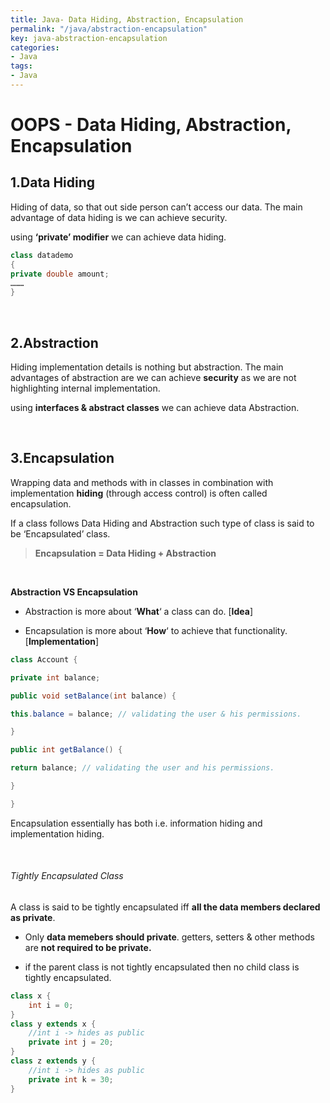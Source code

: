 ```yaml
---
title: Java- Data Hiding, Abstraction, Encapsulation
permalink: "/java/abstraction-encapsulation"
key: java-abstraction-encapsulation
categories:
- Java
tags:
- Java
---
```


OOPS - Data Hiding, Abstraction, Encapsulation
=================================================

1.Data Hiding 
--------------

Hiding of data, so that out side person can’t access our data. The main
advantage of data hiding is we can achieve security.

using **‘private’ modifier** we can achieve data hiding.
```java
class datademo
{
private double amount;
………
}
```
<br>


2.Abstraction
-------------

Hiding implementation details is nothing but abstraction. The main advantages of
abstraction are we can achieve **security** as we are not highlighting internal
implementation.

using **interfaces & abstract classes** we can achieve data Abstraction.

<br>

3.Encapsulation
----------------

Wrapping data and methods with in classes in combination with implementation
**hiding** (through access control) is often called encapsulation.

If a class follows Data Hiding and Abstraction such type of class is said to be
‘Encapsulated’ class. 
> **Encapsulation = Data Hiding + Abstraction**

<br>

**Abstraction VS Encapsulation**

-   Abstraction is more about ‘**What**‘ a class can do. [**Idea**]

-   Encapsulation is more about ‘**How**‘ to achieve that functionality.
    [**Implementation**]

```java
class Account {

private int balance;

public void setBalance(int balance) {

this.balance = balance; // validating the user & his permissions.

}

public int getBalance() {

return balance; // validating the user and his permissions.

}

}
```
Encapsulation essentially has both i.e. information hiding and implementation
hiding.

<br>

###### Tightly Encapsulated Class

A class is said to be tightly encapsulated iff **all the data members declared
as private**.

-   Only **data memebers should private**. getters, setters & other methods are
    **not required to be private.**

-   if the parent class is not tightly encapsulated then no child class is tightly encapsulated.

```java
class x {
	int i = 0;
}
class y extends x {
	//int i -> hides as public
	private int j = 20;
}
class z extends y {
	//int i -> hides as public
	private int k = 30;
}
```

    
